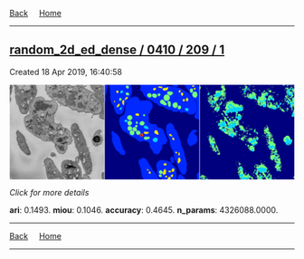 
[Back](..)&nbsp;&nbsp;&nbsp;&nbsp;&nbsp;[Home](https://leapmanlab.github.io/snapshots)

---

<div class="summary"><a href="1"><h2>random_2d_ed_dense / 0410 / 209 / 1</h2></a><p>Created 18 Apr 2019, 16:40:58
</p><a href="1"><img src="1/media/summary.png" align="center"></a><p>
<i>Click for more details</i>
</p></div>

**ari**: 0.1493. **miou**: 0.1046. **accuracy**: 0.4645. **n_params**: 4326088.0000. 

---

[Back](..)&nbsp;&nbsp;&nbsp;&nbsp;&nbsp;[Home](https://leapmanlab.github.io/snapshots)

---